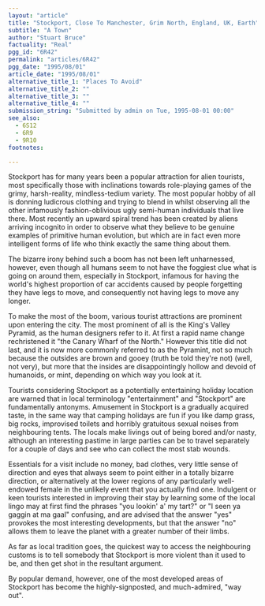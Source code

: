 ```yaml
---
layout: "article"
title: "Stockport, Close To Manchester, Grim North, England, UK, Earth"
subtitle: "A Town"
author: "Stuart Bruce"
factuality: "Real"
pgg_id: "6R42"
permalink: "articles/6R42"
pgg_date: "1995/08/01"
article_date: "1995/08/01"
alternative_title_1: "Places To Avoid"
alternative_title_2: ""
alternative_title_3: ""
alternative_title_4: ""
submission_string: "Submitted by admin on Tue, 1995-08-01 00:00"
see_also:
  - 6S12
  - 6R9
  - 9R10
footnotes: 

---
```

<div>
<p>Stockport has for many years been a popular attraction for alien tourists, most specifically those with inclinations towards role-playing games of the grimy, harsh-reality, mindless-tedium variety. The most popular hobby of all is donning ludicrous clothing and trying to blend in whilst observing all the other infamously fashion-oblivious ugly semi-human individuals that live there. Most recently an upward spiral trend has been created by aliens arriving incognito in order to observe what they believe to be genuine examples of primitive human evolution, but which are in fact even more intelligent forms of life who think exactly the same thing about them.</p>
<p>The bizarre irony behind such a boom has not been left unharnessed, however, even though all humans seem to not have the foggiest clue what is going on around them, especially in Stockport, infamous for having the world's highest proportion of car accidents caused by people forgetting they have legs to move, and consequently not having legs to move any longer.</p>
<p>To make the most of the boom, various tourist attractions are prominent upon entering the city. The most prominent of all is the King's Valley Pyramid, as the human designers refer to it. At first a rapid name change rechristened it "the Canary Wharf of the North." However this title did not last, and it is now more commonly referred to as the Pyramint, not so much because the outsides are brown and gooey (truth be told they're not) (well, not very), but more that the insides are disappointingly hollow and devoid of humanoids, or mint, depending on which way you look at it.</p>
<p>Tourists considering Stockport as a potentially entertaining holiday location are warned that in local terminology "entertainment" and "Stockport" are fundamentally antonyms. Amusement in Stockport is a gradually acquired taste, in the same way that camping holidays are fun if you like damp grass, big rocks, improvised toilets and horribly gratuitous sexual noises from neighbouring tents. The locals make livings out of being bored and/or nasty, although an interesting pastime in large parties can be to travel separately for a couple of days and see who can collect the most stab wounds.</p>
<p>Essentials for a visit include no money, bad clothes, very little sense of direction and eyes that always seem to point either in a totally bizarre direction, or alternatively at the lower regions of any particularly well- endowed female in the unlikely event that you actually find one. Indulgent or keen tourists interested in improving their stay by learning some of the local lingo may at first find the phrases "you lookin' a' my tart?" or "I seen ya gaggin at ma gaal" confusing, and are advised that the answer "yes" provokes the most interesting developments, but that the answer "no" allows them to leave the planet with a greater number of their limbs.</p>
<p>As far as local tradition goes, the quickest way to access the neighbouring customs is to tell somebody that Stockport is more violent than it used to be, and then get shot in the resultant argument.</p>
<p>By popular demand, however, one of the most developed areas of Stockport has become the highly-signposted, and much-admired, "way out".</p>
</div>
